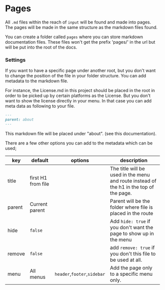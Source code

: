 # Pages

All `.md` files within the reach of `input` will be found and made into pages. The pages will be made in the same structure as the markdown files found.

You can create a folder called `pages` where you can store markdown documentation files. These files won't get the prefix 'pages/' in the url but will be put into the root of the docs.

### Settings

If you want to have a specific page under another root, but you don't want to change the position of the file in your folder structure. You can add metadata to the markdown file.

For instance, the License.md in this project should be placed in the root in order to be picked up by certain platforms as the License. But you don't want to show the license directly in your menu. In that case you can add meta data as following to your file.

```md
---
parent: about
---
```

This markdown file will be placed under "about". (see this documentation).

There are a few other options you can add to the metadata which can be used;

| key    | default            | options                     | description                                                                            |
| ------ | ------------------ | --------------------------- | -------------------------------------------------------------------------------------- |
| title  | first H1 from file |                             | The title will be used in the menu and route instead of the h1 in the top of the page. |
| parent | Current parent     |                             | Parent will be the folder where file is placed in the route                            |
| hide   | `false`            |                             | Add `hide: true` if you don't want the page to show up in the menu                     |
| remove | `false`            |                             | add `remove: true` if you don't this file to be used at all.                           |
| menu   | All menus          | `header`,`footer`,`sidebar` | Add the page only to a specific menu only.                                             |
